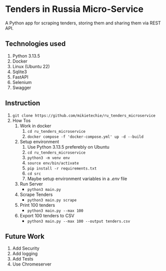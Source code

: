 # Tenders in Russia Micro-Service

A Python app for scraping tenders, storing them and sharing them via REST API.

## Technologies used

1. Python 3.13.5
2. Docker
3. Linux (Ubuntu 22)
4. Sqlite3
5. FastAPI
6. Selenium
7. Swagger

## Instruction

1. `git clone https://github.com/mikietechie/ru_tenders_microservice`
2. How Tos
   1. Work in docker
      1. `cd ru_tenders_microservice`
      2. `docker compose -f 'docker-compose.yml' up -d --build `
   2. Setup environment
      1. Use Python 3.13.5 preferebly on Ubuntu
      2. `cd ru_tenders_microservice`
      3. `python3 -m venv env`
      4. `source env/bin/activate`
      5. `pip install -r requirements.txt`
      6. `cd src`
      7. Maybe setup environment variables in a _.env_ file
   3. Run Server
      - `python3 main.py`
   4. Scrape Tenders
      - `python3 main.py scrape`
   5. Print 100 tenders
      - `python3 main.py --max 100`
   6. Export 100 tenders to CSV
      - `python3 main.py --max 100 --output tenders.csv`

## Future Work

1. Add Security
2. Add logging
3. Add Tests
4. Use Chromeserver
